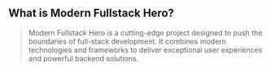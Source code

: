 

## What is Modern Fullstack Hero?

> Modern Fullstack Hero is a cutting-edge project designed to push the boundaries of full-stack development. It combines modern technologies and frameworks to deliver exceptional user experiences and powerful backend solutions.


